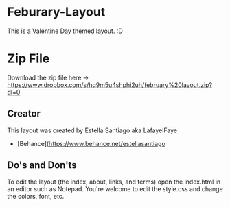 # Feburary-Layout
This is a Valentine Day themed layout. :D
# Zip File
Download the zip file here -> https://www.dropbox.com/s/hq9m5u4shphi2uh/february%20layout.zip?dl=0
## Creator 
This layout was created by Estella Santiago aka LafayelFaye  
* [Behance](https://www.behance.net/estellasantiago
## Do's and Don'ts
To edit the layout (the index, about, links, and terms) open the index.html in an editor such as Notepad. You're welcome to edit the style.css and change the colors, font, etc.  
